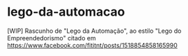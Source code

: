 # lego-da-automacao
[WIP] Rascunho de "Lego da Automação", ao estilo "Lego do Empreendedorismo" citado em https://www.facebook.com/fititnt/posts/1518854858165990
